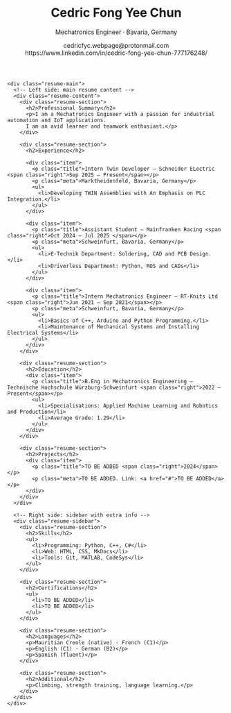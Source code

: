 <!doctype html>
<html lang="en">
<head>
  <meta charset="utf-8">
  <meta name="viewport" content="width=device-width,initial-scale=1">
</head>
<body>
  <div class="resume-page">
    <title class="title">Resume — Cedric Fong Yee Chun</title>
    <!-- Header section with name and contact info -->
    <header class="resume-header">
      <div>
        <h1 class="name">Cedric Fong Yee Chun</h1>
        <p class="tagline">Mechatronics Engineer · Bavaria, Germany</p>
      </div>
      <div class="contact">
        cedricfyc.webpage@protonmail.com <br>
        https://www.linkedin.com/in/cedric-fong-yee-chun-777176248/
      </div>
    </header>

    <div class="resume-main">
      <!-- Left side: main resume content -->
      <div class="resume-content">
        <div class="resume-section">
          <h2>Professional Summary</h2>
          <p>I am a Mechatronics Engineer with a passion for industrial automation and IoT applications.
          I am an avid learner and teamwork enthusiast.</p>
        </div>

        <div class="resume-section">
          <h2>Experience</h2>

          <div class="item">
            <p class="title">Intern Twin Developer — Schneider ELectric <span class="right">Sep 2025 — Present</span></p>
            <p class="meta">Marktheidenfeld, Bavaria, Germany</p>
            <ul>
              <li>Developing TWIN Assemblies with An Emphasis on PLC Integration.</li>
            </ul>
          </div>

          <div class="item">
            <p class="title">Assistant Student — Mainfranken Racing <span class="right">Oct 2024 — Jul 2025 </span></p>
            <p class="meta">Schweinfurt, Bavaria, Germany</p>
            <ul>
              <li>E-Technik Department: Soldering, CAD and PCB Design.</li>
              <li>Driverless Department: Python, ROS and CADs</li>
            </ul>
          </div>

          <div class="item">
            <p class="title">Intern Mechatronics Engineer — RT-Knits Ltd <span class="right">Jun 2021 — Sep 2021</span></p>
            <p class="meta">Schweinfurt, Bavaria, Germany</p>
            <ul>
              <li>Basics of C++, Arduino and Python Programming.</li>
              <li>Maintenance of Mechanical Systems and Installing Electrical Systems</li>
            </ul>
          </div>
        </div>

        <div class="resume-section">
          <h2>Education</h2>
          <div class="item">
            <p class="title">B.Eng in Mechatronics Engineering — Technische Hochschule Würzburg-Schweinfurt <span class="right">2022 — Present</span></p>
            <ul>
              <li>Specialisations: Applied Machine Learning and Robotics and Production</li>
              <li>Average Grade: 1.29</li>
            </ul>
          </div>
        </div>

        <div class="resume-section">
          <h2>Projects</h2>
          <div class="item">
            <p class="title">TO BE ADDED <span class="right">2024</span></p>
            <p class="meta">TO BE ADDED. Link: <a href="#">TO BE ADDED</a></p>
          </div>
        </div>
      </div>

      <!-- Right side: sidebar with extra info -->
      <div class="resume-sidebar">
        <div class="resume-section">
          <h2>Skills</h2>
          <ul>
            <li>Programming: Python, C++, C#</li>
            <li>Web: HTML, CSS, MkDocs</li>
            <li>Tools: Git, MATLAB, CodeSys</li>
          </ul>
        </div>

        <div class="resume-section">
          <h2>Certifications</h2>
          <ul>
            <li>TO BE ADDED</li>
            <li>TO BE ADDED</li>
          </ul>
        </div>

        <div class="resume-section">
          <h2>Languages</h2>
          <p>Mauritian Creole (native) · French (C1)</p>
          <p>English (C1) · German (B2)</p>
          <p>Spanish (fluent)</p>
        </div>

        <div class="resume-section">
          <h2>Additional</h2>
          <p>Climbing, strength training, language learning.</p>
        </div>
      </div>
    </div>
  </div>
</body>
</html>
